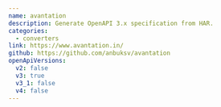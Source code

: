 ```yaml
---
name: avantation
description: Generate OpenAPI 3.x specification from HAR.
categories:
  - converters
link: https://www.avantation.in/
github: https://github.com/anbuksv/avantation
openApiVersions:
  v2: false
  v3: true
  v3_1: false
  v4: false
---
```

